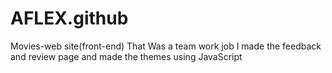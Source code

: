 # AFLEX.github
 Movies-web site(front-end) That Was a team work job
I made the feedback and review page and made the themes using JavaScript
